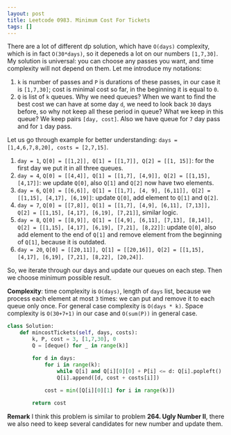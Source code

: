 ```yaml
---
layout: post
title: Leetcode 0983. Minimum Cost For Tickets
tags: []
---
```


There are a lot of different dp solution, which have `O(days)` complexity, which is in fact `O(30*days)`, so it depeneds a lot on our numbers `[1,7,30]`. My solution is universal: you can choose any passes you want, and time complexity will not depend on them. Let me introduce my notations:

1. `k` is number of passes and `P` is durations of these passes, in our case it is `[1,7,30]`; cost is minimal cost so far, in the beginning it is equal to `0`.
2. `Q` is list of `k` queues. Why we need queues? When we want to find the best cost we can have at some day `d`, we need to look back `30` days before, so why not keep all these period in queue? What we keep in this queue? We keep pairs `[day, cost]`. Also we have queue for `7` day pass and for `1` day pass.

Let us go through example for better understanding:
`days = [1,4,6,7,8,20], costs = [2,7,15]`.


1. `day = 1`, `Q[0] = [[1,2]], Q[1] = [[1,7]], Q[2] = [[1, 15]]`: for the first day we put it in all three queues.
2. `day = 4`, `Q[0] = [[4,4]], Q[1] = [[1,7], [4,9]], Q[2] = [[1,15], [4,17]]`: we update `Q[0]`, also `Q[1]` and `Q[2]` now have two elements.
3. `day = 6`, `Q[0] = [[6,6]], Q[1] = [[1,7], [4, 9], [6,11]], Q[2] = [[1,15], [4,17], [6,19]]`: update `Q[0]`, add element to `Q[1]` and `Q[2]`. 
4. `day = 7`, `Q[0] = [[7,8]], Q[1] = [[1,7], [4,9], [6,11], [7,13]], Q[2] = [[1,15], [4,17], [6,19], [7,21]]`, similar logic.
5. `day = 8`, `Q[0] = [[8,9]], Q[1] = [[4,9], [6,11], [7,13], [8,14]], Q[2] = [[1,15], [4,17], [6,19], [7,21], [8,22]]`: update `Q[0]`, also add element to the end of `Q[1]` and remove element from the beginning of `Q[1]`, because it is outdated.
6. `day = 20`, `Q[0] = [[20,11]], Q[1] = [[20,16]], Q[2] = [[1,15], [4,17], [6,19], [7,21], [8,22], [20,24]]`.

So, we iterate through our days and update our queues on each step. Then we choose minimum possible result.

**Complexity**: time complexity is `O(days)`, length of `days` list, because we process each element at most `3` times: we can put and remove it to each queue only once. For general case complexity is `O(days * k)`.  Space complexity is `O(30+7+1)` in our case and `O(sum(P))` in general case.



```python
class Solution:
    def mincostTickets(self, days, costs):
        k, P, cost = 3, [1,7,30], 0
        Q = [deque() for _ in range(k)]

        for d in days:
            for i in range(k):
                while Q[i] and Q[i][0][0] + P[i] <= d: Q[i].popleft()
                Q[i].append([d, cost + costs[i]])
         
            cost = min([Q[i][0][1] for i in range(k)])

        return cost
```

**Remark** I think this problem is similar to problem **264. Ugly Number II**, there we also need to keep several candidates for new number and update them.
